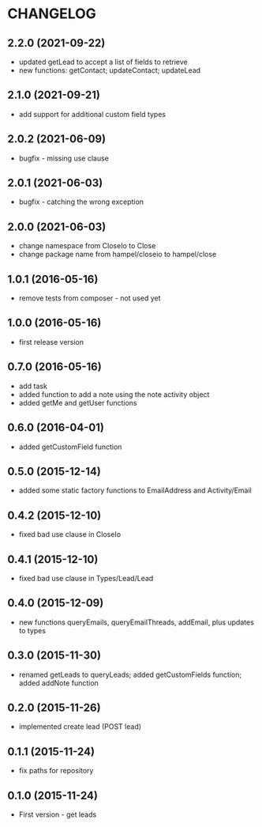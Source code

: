 CHANGELOG
=========

2.2.0 (2021-09-22)
------------------

* updated getLead to accept a list of fields to retrieve
* new functions: getContact; updateContact; updateLead

2.1.0 (2021-09-21)
------------------

* add support for additional custom field types

2.0.2 (2021-06-09)
------------------

* bugfix - missing use clause

2.0.1 (2021-06-03)
------------------

* bugfix - catching the wrong exception

2.0.0 (2021-06-03)
------------------

* change namespace from CloseIo to Close
* change package name from hampel/closeio to hampel/close

1.0.1 (2016-05-16)
------------------

* remove tests from composer - not used yet

1.0.0 (2016-05-16)
------------------

* first release version

0.7.0 (2016-05-16)
------------------

* add task
* added function to add a note using the note activity object
* added getMe and getUser functions

0.6.0 (2016-04-01)
------------------

* added getCustomField function

0.5.0 (2015-12-14)
------------------

* added some static factory functions to EmailAddress and Activity/Email

0.4.2 (2015-12-10)
------------------

* fixed bad use clause in CloseIo

0.4.1 (2015-12-10)
------------------

* fixed bad use clause in Types/Lead/Lead

0.4.0 (2015-12-09)
------------------

* new functions queryEmails, queryEmailThreads, addEmail, plus updates to types

0.3.0 (2015-11-30)
------------------

* renamed getLeads to queryLeads; added getCustomFields function; added addNote function

0.2.0 (2015-11-26)
------------------

* implemented create lead (POST lead)

0.1.1 (2015-11-24)
------------------

* fix paths for repository

0.1.0 (2015-11-24)
------------------

* First version - get leads
